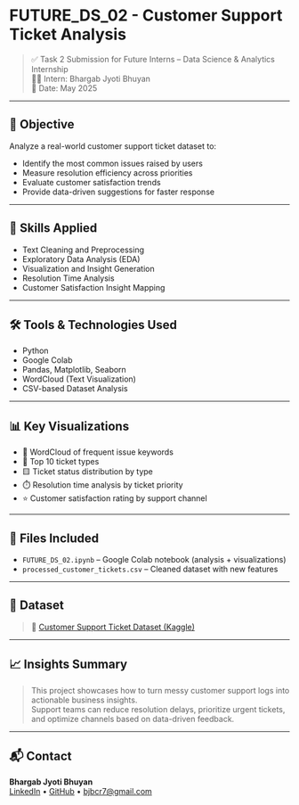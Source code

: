 # FUTURE_DS_02 - Customer Support Ticket Analysis

> ✅ Task 2 Submission for Future Interns – Data Science & Analytics Internship  
> 👨‍💻 Intern: Bhargab Jyoti Bhuyan  
> 📅 Date: May 2025

---

## 📌 Objective

Analyze a real-world customer support ticket dataset to:
- Identify the most common issues raised by users
- Measure resolution efficiency across priorities
- Evaluate customer satisfaction trends
- Provide data-driven suggestions for faster response

---

## 🧠 Skills Applied

- Text Cleaning and Preprocessing
- Exploratory Data Analysis (EDA)
- Visualization and Insight Generation
- Resolution Time Analysis
- Customer Satisfaction Insight Mapping

---

## 🛠 Tools & Technologies Used

- Python
- Google Colab
- Pandas, Matplotlib, Seaborn
- WordCloud (Text Visualization)
- CSV-based Dataset Analysis

---

## 📊 Key Visualizations

- 🧾 WordCloud of frequent issue keywords
- 📌 Top 10 ticket types
- 🟨 Ticket status distribution by type
- ⏱️ Resolution time analysis by ticket priority
- ⭐ Customer satisfaction rating by support channel

---

## 📁 Files Included

- `FUTURE_DS_02.ipynb` – Google Colab notebook (analysis + visualizations)
- `processed_customer_tickets.csv` – Cleaned dataset with new features


---

## 📎 Dataset

> 🔗 [Customer Support Ticket Dataset (Kaggle)](https://www.kaggle.com/datasets/suraj520/customer-support-ticket-dataset)

---

## 📈 Insights Summary

> This project showcases how to turn messy customer support logs into actionable business insights.  
Support teams can reduce resolution delays, prioritize urgent tickets, and optimize channels based on data-driven feedback.

---

## 📬 Contact

**Bhargab Jyoti Bhuyan**  
[LinkedIn](https://www.linkedin.com/in/bhargab-jb) • [GitHub](https://github.com/BJB0) • bjbcr7@gmail.com
